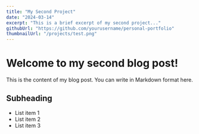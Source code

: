 ```yaml
---
title: "My Second Project"
date: "2024-03-14"
excerpt: "This is a brief excerpt of my second project..."
githubUrl: "https://github.com/yourusername/personal-portfolio"
thumbnailUrl: "/projects/test.png"
---
```


# Welcome to my second blog post!

This is the content of my blog post. You can write in Markdown format here.

## Subheading

- List item 1
- List item 2
- List item 3 